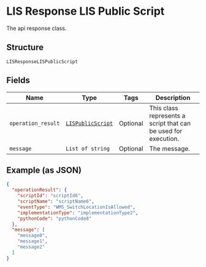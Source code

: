 
# LIS Response LIS Public Script

The api response class.

## Structure

`LISResponseLISPublicScript`

## Fields

| Name | Type | Tags | Description |
|  --- | --- | --- | --- |
| `operation_result` | [`LISPublicScript`](../../doc/models/lis-public-script.md) | Optional | This class represents a script that can be used for execution. |
| `message` | `List of string` | Optional | The message. |

## Example (as JSON)

```json
{
  "operationResult": {
    "scriptId": "scriptId6",
    "scriptName": "scriptName6",
    "eventType": "WMS_SwitchLocationIsAllowed",
    "implementationType": "implementationType2",
    "pythonCode": "pythonCode8"
  },
  "message": [
    "message0",
    "message1",
    "message2"
  ]
}
```

